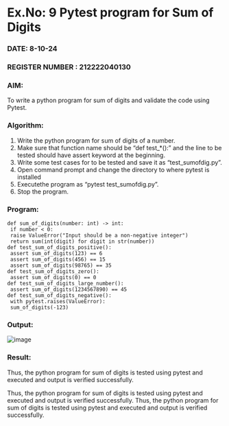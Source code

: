 # Ex.No: 9  Pytest program for Sum of Digits 

### DATE:  8-10-24                                                                          
### REGISTER NUMBER : 212222040130
### AIM: 
To write a python program for sum of digits and validate the code using Pytest. 
### Algorithm:

1. Write the python program for sum of digits of a number. 
2. Make sure that function name should be “def test_*():” and the line to be tested 
should have assert keyword at the beginning. 
3. Write some test cases for to be tested and save it as “test_sumofdig.py”. 
4. Open command prompt and change the directory to where pytest is installed
5. Executethe program as “pytest test_sumofdig.py”. 
6. Stop the program.

### Program:
```
def sum_of_digits(number: int) -> int:
 if number < 0:
 raise ValueError("Input should be a non-negative integer")
 return sum(int(digit) for digit in str(number))
def test_sum_of_digits_positive():
 assert sum_of_digits(123) == 6
 assert sum_of_digits(456) == 15
 assert sum_of_digits(98765) == 35
def test_sum_of_digits_zero():
 assert sum_of_digits(0) == 0
def test_sum_of_digits_large_number():
 assert sum_of_digits(1234567890) == 45
def test_sum_of_digits_negative():
 with pytest.raises(ValueError):
 sum_of_digits(-123)
```











### Output:
![image](https://github.com/user-attachments/assets/d9f807df-abdb-4e23-b410-ce72d74f39e6)








### Result:
Thus, the python program for sum of digits is tested using pytest and executed and output is verified successfully.

Thus, the python program for sum of digits is tested using pytest and executed and
output is verified successfully.
Thus, the python program for sum of digits is tested using pytest and executed and output is verified successfully.

